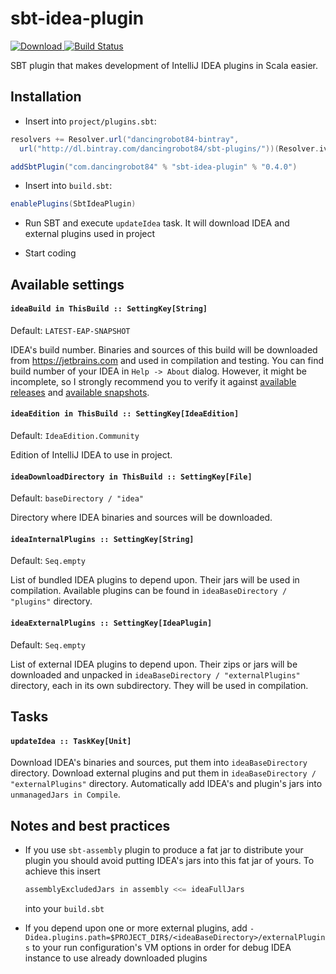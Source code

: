 # sbt-idea-plugin

[ ![Download](https://api.bintray.com/packages/dancingrobot84/sbt-plugins/sbt-idea-plugin/images/download.svg) ](https://bintray.com/dancingrobot84/sbt-plugins/sbt-idea-plugin/_latestVersion) [![Build Status](https://travis-ci.org/dancingrobot84/sbt-idea-plugin.svg)](https://travis-ci.org/dancingrobot84/sbt-idea-plugin)

SBT plugin that makes development of IntelliJ IDEA plugins in Scala easier.

## Installation

* Insert into `project/plugins.sbt`:

```Scala
resolvers += Resolver.url("dancingrobot84-bintray",
  url("http://dl.bintray.com/dancingrobot84/sbt-plugins/"))(Resolver.ivyStylePatterns)

addSbtPlugin("com.dancingrobot84" % "sbt-idea-plugin" % "0.4.0")
```

* Insert into `build.sbt`:

```Scala
enablePlugins(SbtIdeaPlugin)
```

* Run SBT and execute `updateIdea` task. It will download IDEA and external plugins used in project

* Start coding

## Available settings

#### `ideaBuild in ThisBuild :: SettingKey[String]`

Default: `LATEST-EAP-SNAPSHOT`

IDEA's build number. Binaries and sources of this build will be downloaded from
https://jetbrains.com and used in compilation and testing. You can find build
number of your IDEA in `Help -> About` dialog. However, it might be incomplete,
so I strongly recommend you to verify it against [available
releases](https://www.jetbrains.com/intellij-repository/releases) and
[available snapshots](https://www.jetbrains.com/intellij-repository/snapshots).

#### `ideaEdition in ThisBuild :: SettingKey[IdeaEdition]`

Default: `IdeaEdition.Community`

Edition of IntelliJ IDEA to use in project.

#### `ideaDownloadDirectory in ThisBuild :: SettingKey[File]`

Default: `baseDirectory / "idea"`

Directory where IDEA binaries and sources will be downloaded.

#### `ideaInternalPlugins :: SettingKey[String]`

Default: `Seq.empty`

List of bundled IDEA plugins to depend upon. Their jars will be used in compilation.
Available plugins can be found in `ideaBaseDirectory / "plugins"` directory.

#### `ideaExternalPlugins :: SettingKey[IdeaPlugin]`

Default: `Seq.empty`

List of external IDEA plugins to depend upon. Their zips or jars will be downloaded
and unpacked in `ideaBaseDirectory / "externalPlugins"` directory, each in its own subdirectory. They will be used
in compilation.

## Tasks

#### `updateIdea :: TaskKey[Unit]`

Download IDEA's binaries and sources, put them into
`ideaBaseDirectory` directory. Download external plugins and put
them in `ideaBaseDirectory / "externalPlugins"` directory. Automatically add IDEA's and
plugin's jars into `unmanagedJars in Compile`.

## Notes and best practices

- If you use `sbt-assembly` plugin to produce a fat jar to
  distribute your plugin you should avoid putting IDEA's jars
  into this fat jar of yours. To achieve this insert

  ```Scala
  assemblyExcludedJars in assembly <<= ideaFullJars
  ```

  into your `build.sbt`
- If you depend upon one or more external plugins, add `-Didea.plugins.path=$PROJECT_DIR$/<ideaBaseDirectory>/externalPlugins` to your run configuration's VM options in order for debug IDEA instance to use already downloaded plugins

